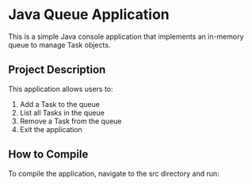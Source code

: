 # Java Queue Application

This is a simple Java console application that implements an in-memory queue to manage Task objects.

## Project Description

This application allows users to:
1. Add a Task to the queue
2. List all Tasks in the queue
3. Remove a Task from the queue
4. Exit the application

## How to Compile

To compile the application, navigate to the src directory and run:

